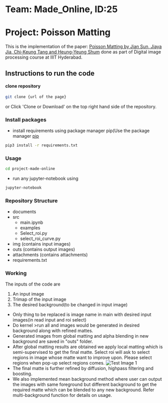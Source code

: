 # Team: Made_Online, ID:25
# Project: Poisson Matting
This is the implementation of the paper: [Poisson Matting by Jian Sun, Jiaya Jia, Chi-Keung Tang and Heung-Yeung Shum](http://www.cse.cuhk.edu.hk/~leojia/all_final_papers/matting_siggraph04.pdf) done as part of Digital image processing course at IIIT Hyderabad.

## Instructions to run the code
#### clone repository
```bash
git clone {url of the page}
```
or
Click 'Clone or Download' on the top right hand side of the repository.

### Install packages
* install requirements using package manager pip(Use the package manager [pip](https://pip.pypa.io/en/stable/)

```bash
pip3 install -r requirements.txt
```

### Usage
```bash
cd project-made-online
```
* run any jupyter-notebook using 
```bash
jupyter-notebook
```
### Repository Structure
* documents
* src
    * main.ipynb
    * examples
    * Select_roi.py
    * select_roi_curve.py
* img (contains input images)
* outs (contains output images)
* attachments (contains attachments)
* requirements.txt

### Working

The inputs of the code are 
1) An input image
2) Trimap of the input image
3) The desired background(to be changed in input image)

* Only thing to be replaced is image name in main with desired input images(in read input and roi select)
* Do kernel >run all and images would be generated in desired background along with refined mattes. 
* Generated images from global matting and alpha blending in new background are saved in "outs" folder.
* After global matting results are obtained we apply local matting which is semi-supervised to get the final matte. 
Select roi will ask to select regions in image whose matte want to improve upon. Please select regions when pop-up select regions comes.
![Test Image 1](attachments/out.gif)
* The final matte is further refined by diffusion, highpass filtering and boosting. 
* We also implemented mean background method where user can output the images with same foreground but different background to get the required matte which can be blended to any new background. Refer multi-background function for details on usage.
